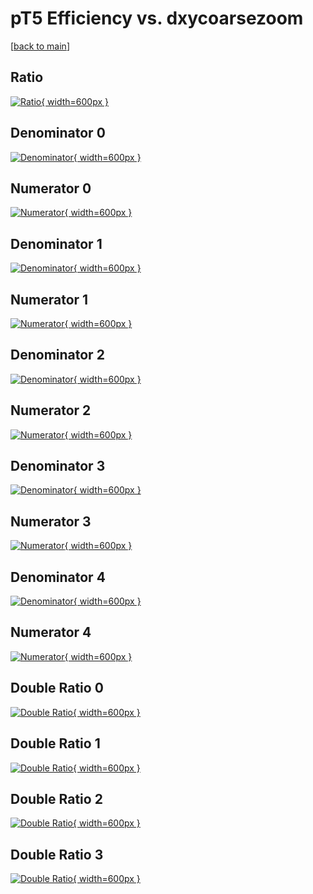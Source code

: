 # pT5 Efficiency vs. dxycoarsezoom

[[back to main](./)]



## Ratio

[![Ratio](../mtv/var/pT5_loweta_11_-1_eff_dxycoarsezoom.png){ width=600px }](../mtv/var/pT5_loweta_11_-1_eff_dxycoarsezoom.pdf)

## Denominator 0

[![Denominator](../mtv/den/pT5_loweta_11_-1_eff_dxycoarsezoom_den0.png){ width=600px }](../mtv/den/pT5_loweta_11_-1_eff_dxycoarsezoom_den0.pdf)

## Numerator 0

[![Numerator](../mtv/num/pT5_loweta_11_-1_eff_dxycoarsezoom_num0.png){ width=600px }](../mtv/num/pT5_loweta_11_-1_eff_dxycoarsezoom_num0.pdf)

## Denominator 1

[![Denominator](../mtv/den/pT5_loweta_11_-1_eff_dxycoarsezoom_den1.png){ width=600px }](../mtv/den/pT5_loweta_11_-1_eff_dxycoarsezoom_den1.pdf)

## Numerator 1

[![Numerator](../mtv/num/pT5_loweta_11_-1_eff_dxycoarsezoom_num1.png){ width=600px }](../mtv/num/pT5_loweta_11_-1_eff_dxycoarsezoom_num1.pdf)

## Denominator 2

[![Denominator](../mtv/den/pT5_loweta_11_-1_eff_dxycoarsezoom_den2.png){ width=600px }](../mtv/den/pT5_loweta_11_-1_eff_dxycoarsezoom_den2.pdf)

## Numerator 2

[![Numerator](../mtv/num/pT5_loweta_11_-1_eff_dxycoarsezoom_num2.png){ width=600px }](../mtv/num/pT5_loweta_11_-1_eff_dxycoarsezoom_num2.pdf)

## Denominator 3

[![Denominator](../mtv/den/pT5_loweta_11_-1_eff_dxycoarsezoom_den3.png){ width=600px }](../mtv/den/pT5_loweta_11_-1_eff_dxycoarsezoom_den3.pdf)

## Numerator 3

[![Numerator](../mtv/num/pT5_loweta_11_-1_eff_dxycoarsezoom_num3.png){ width=600px }](../mtv/num/pT5_loweta_11_-1_eff_dxycoarsezoom_num3.pdf)

## Denominator 4

[![Denominator](../mtv/den/pT5_loweta_11_-1_eff_dxycoarsezoom_den4.png){ width=600px }](../mtv/den/pT5_loweta_11_-1_eff_dxycoarsezoom_den4.pdf)

## Numerator 4

[![Numerator](../mtv/num/pT5_loweta_11_-1_eff_dxycoarsezoom_num4.png){ width=600px }](../mtv/num/pT5_loweta_11_-1_eff_dxycoarsezoom_num4.pdf)

## Double Ratio 0

[![Double Ratio](../mtv/ratio/pT5_loweta_11_-1_eff_dxycoarsezoom_ratio0.png){ width=600px }](../mtv/ratio/pT5_loweta_11_-1_eff_dxycoarsezoom_ratio0.pdf)

## Double Ratio 1

[![Double Ratio](../mtv/ratio/pT5_loweta_11_-1_eff_dxycoarsezoom_ratio1.png){ width=600px }](../mtv/ratio/pT5_loweta_11_-1_eff_dxycoarsezoom_ratio1.pdf)

## Double Ratio 2

[![Double Ratio](../mtv/ratio/pT5_loweta_11_-1_eff_dxycoarsezoom_ratio2.png){ width=600px }](../mtv/ratio/pT5_loweta_11_-1_eff_dxycoarsezoom_ratio2.pdf)

## Double Ratio 3

[![Double Ratio](../mtv/ratio/pT5_loweta_11_-1_eff_dxycoarsezoom_ratio3.png){ width=600px }](../mtv/ratio/pT5_loweta_11_-1_eff_dxycoarsezoom_ratio3.pdf)

